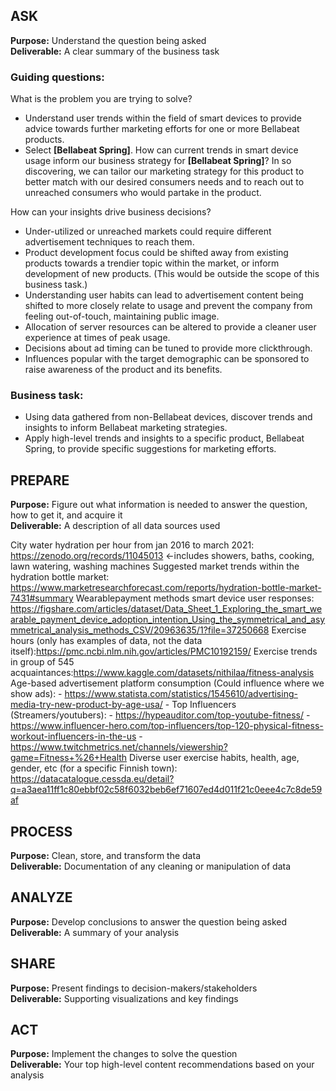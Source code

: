 ## ASK 
**Purpose:** Understand the question being asked \
**Deliverable:** A clear summary of the business task

### Guiding questions:
What is the problem you are trying to solve?
 - Understand user trends within the field of smart devices to provide advice towards further marketing efforts for one or more Bellabeat products.
 - Select **[Bellabeat Spring]**.  How can current trends in smart device usage inform our business strategy for **[Bellabeat Spring]**?  In so discovering, we can tailor our marketing strategy for this product to better match with our desired consumers needs and to reach out to unreached consumers who would partake in the product.

How can your insights drive business decisions?
 - Under-utilized or unreached markets could require different advertisement techniques to reach them.
 - Product development focus could be shifted away from existing products towards a trendier topic within the market, or inform development of new products. (This would be outside the scope of this business task.)
 - Understanding user habits can lead to advertisement content being shifted to more closely relate to usage and prevent the company from feeling out-of-touch, maintaining public image.
 - Allocation of server resources can be altered to provide a cleaner user experience at times of peak usage.
 - Decisions about ad timing can be tuned to provide more clickthrough.
 - Influences popular with the target demographic can be sponsored to raise awareness of the product and its benefits.


### Business task:
 - Using data gathered from non-Bellabeat devices, discover trends and insights to inform Bellabeat marketing strategies.
 - Apply high-level trends and insights to a specific product, Bellabeat Spring, to provide specific suggestions for marketing efforts.


## PREPARE
**Purpose:** Figure out what information is needed to answer the question, how to get it, and acquire it \
**Deliverable:** A description of all data sources used

City water hydration per hour from jan 2016 to march 2021: https://zenodo.org/records/11045013  <-includes showers, baths, cooking, lawn watering, washing machines
Suggested market trends within the hydration bottle market: https://www.marketresearchforecast.com/reports/hydration-bottle-market-7431#summary
Wearablepayment methods smart device user responses: https://figshare.com/articles/dataset/Data_Sheet_1_Exploring_the_smart_wearable_payment_device_adoption_intention_Using_the_symmetrical_and_asymmetrical_analysis_methods_CSV/20963635/1?file=37250668
Exercise hours (only has examples of data, not the data itself):https://pmc.ncbi.nlm.nih.gov/articles/PMC10192159/
Exercise trends in group of 545 acquaintances:https://www.kaggle.com/datasets/nithilaa/fitness-analysis
Age-based advertisement platform consumption (Could influence where we show ads): 
                                     - https://www.statista.com/statistics/1545610/advertising-media-try-new-product-by-age-usa/
                                     - 
Top Influencers (Streamers/youtubers): 
                                     - https://hypeauditor.com/top-youtube-fitness/
                                     - https://www.influencer-hero.com/top-influencers/top-120-physical-fitness-workout-influencers-in-the-us
                                     - https://www.twitchmetrics.net/channels/viewership?game=Fitness+%26+Health
Diverse user exercise habits, health, age, gender, etc (for a specific Finnish town): https://datacatalogue.cessda.eu/detail?q=a3aea11ff1c80ebbf02c58f6032beb6ef71607ed4d011f21c0eee4c7c8de59af

## PROCESS
**Purpose:** Clean, store, and transform the data \
**Deliverable:** Documentation of any cleaning or manipulation of data

## ANALYZE
**Purpose:** Develop conclusions to answer the question being asked \
**Deliverable:** A summary of your analysis

## SHARE
**Purpose:** Present findings to decision-makers/stakeholders \
**Deliverable:** Supporting visualizations and key findings

## ACT
**Purpose:** Implement the changes to solve the question \
**Deliverable:** Your top high-level content recommendations based on your analysis
